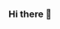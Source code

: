 ### Hi there 👋

<!--
**Shubham-jaizz/Shubham-jaizz** is a ✨ _special_ ✨ repository because its `README.md` (this file) appears on your GitHub profile.

Here are some ideas to get you started:

- 🔭 I’m currently working on web development 
- 🌱 I’m currently learning software engineering
- 👯 I’m looking to collaborate on open source projects
- 🤔 I’m looking for help with react native.js c++ language oriented programming
- 💬 Ask me about tech
- 📫 How to reach me: 8319775420
- 😄 Pronouns: him
- ⚡ Fun fact: if u cant fin the shine be the sunshine
-->
